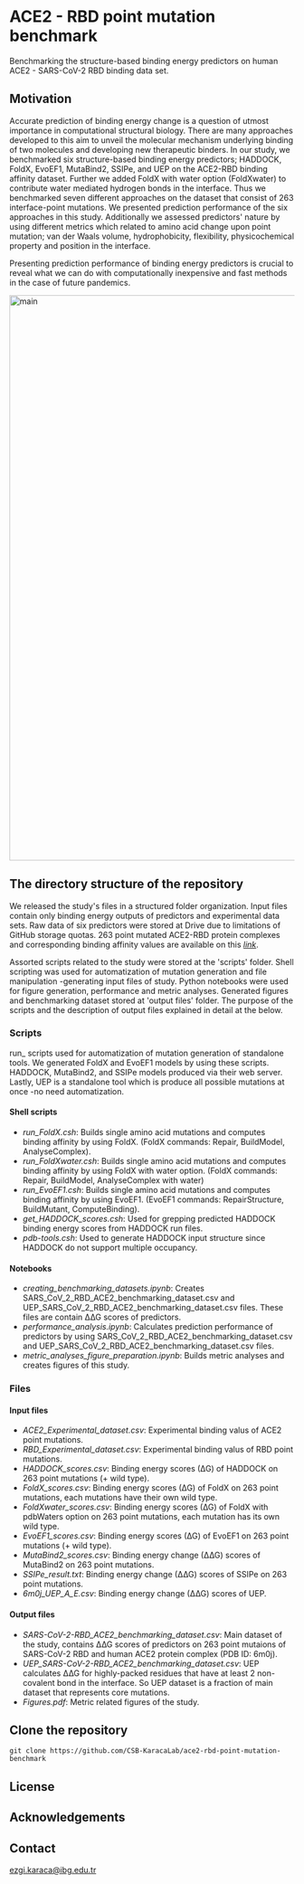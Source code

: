 # ACE2 - RBD point mutation benchmark 
Benchmarking the structure-based binding energy predictors on human ACE2 - SARS-CoV-2 RBD binding data set.

## Motivation

Accurate prediction of binding energy change is a question of utmost importance in computational structural biology. There are many approaches developed to this aim to unveil the molecular mechanism underlying binding of two molecules and developing new therapeutic binders. In our study, we benchmarked six structure-based binding energy predictors; HADDOCK, FoldX, EvoEF1, MutaBind2, SSIPe, and UEP on the ACE2-RBD binding affinity dataset. Further we added FoldX with water option (FoldXwater) to contribute water mediated hydrogen bonds in the interface. Thus we benchmarked seven different approaches on the dataset that consist of 263 interface-point mutations. We presented prediction performance of the six approaches in this study. Additionally we assessed predictors' nature by using different metrics which related to amino acid change upon point mutation; van der Waals volume, hydrophobicity, flexibility, physicochemical property and position in the interface.


Presenting prediction performance of binding energy predictors is crucial to reveal what we can do with computationally inexpensive and fast methods in the case of future pandemics.

<img src="Resim_4.png" alt="main" width="1000" />

## The directory structure of the repository

We released the study's files in a structured folder organization. Input files contain only binding energy outputs of predictors and experimental data sets. Raw data of six predictors were stored at Drive due to limitations of GitHub storage quotas. 263 point mutated ACE2-RBD protein complexes and corresponding binding affinity values are available on this [*link*](https://drive.google.com/drive/u/1/folders/1Gfyen1dTXD25WPKyAPDmQdzrbAEhW3cq). 

Assorted scripts related to the study were stored at the 'scripts' folder. Shell scripting was used for automatization of mutation generation and file manipulation -generating input files of study. Python notebooks were used for figure generation, performance and metric analyses. Generated figures and benchmarking dataset stored at 'output files' folder. The purpose of the scripts and the description of output files explained in detail at the below.


### Scripts

run_<predictor> scripts used for automatization of mutation generation of standalone tools. We generated FoldX and EvoEF1 models by using these scripts. HADDOCK, MutaBind2, and SSIPe models produced via their web server. Lastly, UEP is a standalone tool which is produce all possible mutations at once -no need automatization. 

#### Shell scripts

- *run_FoldX.csh*: Builds single amino acid mutations and computes binding affinity by using FoldX. (FoldX commands: Repair, BuildModel, AnalyseComplex).
- *run_FoldXwater.csh*: Builds single amino acid mutations and computes binding affinity by using FoldX with water option. (FoldX commands: Repair, BuildModel, AnalyseComplex with water)
- *run_EvoEF1.csh*: Builds single amino acid mutations and computes binding affinity by using EvoEF1. (EvoEF1 commands: RepairStructure, BuildMutant, ComputeBinding).
- *get_HADDOCK_scores.csh*: Used for grepping predicted HADDOCK binding energy scores from HADDOCK run files.
- *pdb-tools.csh*: Used to generate HADDOCK input structure since HADDOCK do not support multiple occupancy.

#### Notebooks
  
  - *creating_benchmarking_datasets.ipynb*: Creates SARS_CoV_2_RBD_ACE2_benchmarking_dataset.csv and UEP_SARS_CoV_2_RBD_ACE2_benchmarking_dataset.csv files.  These files are contain ∆∆G scores of predictors. 
  - *performance_analysis.ipynb*: Calculates prediction performance of predictors by using SARS_CoV_2_RBD_ACE2_benchmarking_dataset.csv and UEP_SARS_CoV_2_RBD_ACE2_benchmarking_dataset.csv files.
  - *metric_analyses_figure_preparation.ipynb*: Builds metric analyses and creates figures of this study.


### Files

#### Input files
  - *ACE2_Experimental_dataset.csv*: Experimental binding valus of ACE2 point mutations.
  - *RBD_Experimental_dataset.csv*: Experimental binding valus of RBD point mutations.
  - *HADDOCK_scores.csv*: Binding energy scores (∆G) of HADDOCK on 263 point mutations (+ wild type).
  - *FoldX_scores.csv*: Binding energy scores (∆G) of FoldX on 263 point mutations, each mutations have their own wild type.
  - *FoldXwater_scores.csv*: Binding energy scores (∆G) of FoldX with pdbWaters option on 263 point mutations, each mutation has its own wild type.
  - *EvoEF1_scores.csv*: Binding energy scores (∆G) of EvoEF1 on 263 point mutations (+ wild type).
  - *MutaBind2_scores.csv*: Binding energy change (∆∆G) scores of MutaBind2 on 263 point mutations.
  - *SSIPe_result.txt*: Binding energy change (∆∆G) scores of SSIPe on 263 point mutations.
  - *6m0j_UEP_A_E.csv*: Binding energy change (∆∆G) scores of UEP. 
  
#### Output files

  - *SARS-CoV-2-RBD_ACE2_benchmarking_dataset.csv*: Main dataset of the study, contains ∆∆G scores of predictors on 263 point mutaions of SARS-CoV-2 RBD and human ACE2 protein complex (PDB ID: 6m0j).
  - *UEP_SARS-CoV-2-RBD_ACE2_benchmarking_dataset.csv*: UEP calculates ∆∆G for highly-packed residues that have at least 2 non-covalent bond in the interface. So UEP dataset is a fraction of main dataset that represents core mutations.
  - *Figures.pdf*: Metric related figures of the study. 
  

## Clone the repository
```
git clone https://github.com/CSB-KaracaLab/ace2-rbd-point-mutation-benchmark
```
## License

## Acknowledgements

## Contact
ezgi.karaca@ibg.edu.tr
